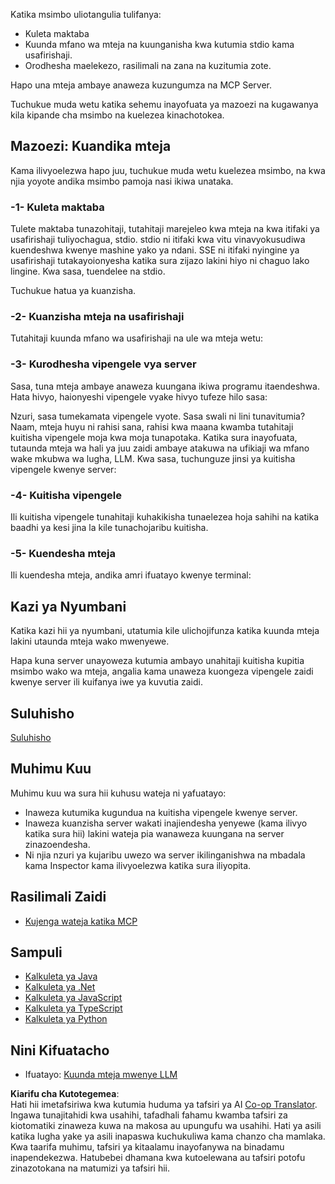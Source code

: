 <!--
CO_OP_TRANSLATOR_METADATA:
{
  "original_hash": "4cc245e2f4ea5db5e2b8c2cd1dadc4b4",
  "translation_date": "2025-07-04T18:24:34+00:00",
  "source_file": "03-GettingStarted/02-client/README.md",
  "language_code": "sw"
}
-->
Katika msimbo uliotangulia tulifanya:

- Kuleta maktaba
- Kuunda mfano wa mteja na kuunganisha kwa kutumia stdio kama usafirishaji.
- Orodhesha maelekezo, rasilimali na zana na kuzitumia zote.

Hapo una mteja ambaye anaweza kuzungumza na MCP Server.

Tuchukue muda wetu katika sehemu inayofuata ya mazoezi na kugawanya kila kipande cha msimbo na kuelezea kinachotokea.

## Mazoezi: Kuandika mteja

Kama ilivyoelezwa hapo juu, tuchukue muda wetu kuelezea msimbo, na kwa njia yoyote andika msimbo pamoja nasi ikiwa unataka.

### -1- Kuleta maktaba

Tulete maktaba tunazohitaji, tutahitaji marejeleo kwa mteja na kwa itifaki ya usafirishaji tuliyochagua, stdio. stdio ni itifaki kwa vitu vinavyokusudiwa kuendeshwa kwenye mashine yako ya ndani. SSE ni itifaki nyingine ya usafirishaji tutakayoionyesha katika sura zijazo lakini hiyo ni chaguo lako lingine. Kwa sasa, tuendelee na stdio.

Tuchukue hatua ya kuanzisha.

### -2- Kuanzisha mteja na usafirishaji

Tutahitaji kuunda mfano wa usafirishaji na ule wa mteja wetu:

### -3- Kurodhesha vipengele vya server

Sasa, tuna mteja ambaye anaweza kuungana ikiwa programu itaendeshwa. Hata hivyo, haionyeshi vipengele vyake hivyo tufeze hilo sasa:

Nzuri, sasa tumekamata vipengele vyote. Sasa swali ni lini tunavitumia? Naam, mteja huyu ni rahisi sana, rahisi kwa maana kwamba tutahitaji kuitisha vipengele moja kwa moja tunapotaka. Katika sura inayofuata, tutaunda mteja wa hali ya juu zaidi ambaye atakuwa na ufikiaji wa mfano wake mkubwa wa lugha, LLM. Kwa sasa, tuchunguze jinsi ya kuitisha vipengele kwenye server:

### -4- Kuitisha vipengele

Ili kuitisha vipengele tunahitaji kuhakikisha tunaelezea hoja sahihi na katika baadhi ya kesi jina la kile tunachojaribu kuitisha.

### -5- Kuendesha mteja

Ili kuendesha mteja, andika amri ifuatayo kwenye terminal:

## Kazi ya Nyumbani

Katika kazi hii ya nyumbani, utatumia kile ulichojifunza katika kuunda mteja lakini utaunda mteja wako mwenyewe.

Hapa kuna server unayoweza kutumia ambayo unahitaji kuitisha kupitia msimbo wako wa mteja, angalia kama unaweza kuongeza vipengele zaidi kwenye server ili kuifanya iwe ya kuvutia zaidi.

## Suluhisho

[Suluhisho](./solution/README.md)

## Muhimu Kuu

Muhimu kuu wa sura hii kuhusu wateja ni yafuatayo:

- Inaweza kutumika kugundua na kuitisha vipengele kwenye server.
- Inaweza kuanzisha server wakati inajiendesha yenyewe (kama ilivyo katika sura hii) lakini wateja pia wanaweza kuungana na server zinazoendesha.
- Ni njia nzuri ya kujaribu uwezo wa server ikilinganishwa na mbadala kama Inspector kama ilivyoelezwa katika sura iliyopita.

## Rasilimali Zaidi

- [Kujenga wateja katika MCP](https://modelcontextprotocol.io/quickstart/client)

## Sampuli

- [Kalkuleta ya Java](../samples/java/calculator/README.md)
- [Kalkuleta ya .Net](../../../../03-GettingStarted/samples/csharp)
- [Kalkuleta ya JavaScript](../samples/javascript/README.md)
- [Kalkuleta ya TypeScript](../samples/typescript/README.md)
- [Kalkuleta ya Python](../../../../03-GettingStarted/samples/python)

## Nini Kifuatacho

- Ifuatayo: [Kuunda mteja mwenye LLM](../03-llm-client/README.md)

**Kiarifu cha Kutotegemea**:  
Hati hii imetafsiriwa kwa kutumia huduma ya tafsiri ya AI [Co-op Translator](https://github.com/Azure/co-op-translator). Ingawa tunajitahidi kwa usahihi, tafadhali fahamu kwamba tafsiri za kiotomatiki zinaweza kuwa na makosa au upungufu wa usahihi. Hati ya asili katika lugha yake ya asili inapaswa kuchukuliwa kama chanzo cha mamlaka. Kwa taarifa muhimu, tafsiri ya kitaalamu inayofanywa na binadamu inapendekezwa. Hatubebei dhamana kwa kutoelewana au tafsiri potofu zinazotokana na matumizi ya tafsiri hii.
